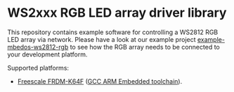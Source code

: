 # WS2xxx RGB LED array driver library

This repository contains example software for controlling a WS2812 RGB LED array via network. Please have a look at our example project [example-mbedos-ws2812-rgb](https://github.com/ARMmbed/example-mbedos-ws2812-rgb) to see how the RGB array needs to be connected to your development platform.

Supported platforms:
- [Freescale FRDM-K64F](http://developer.mbed.org/platforms/FRDM-K64F/) ([GCC ARM Embedded toolchain](https://launchpad.net/gcc-arm-embedded)).

